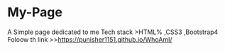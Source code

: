 # My-Page
A Simple page dedicated to me
Tech stack >HTML% ,CSS3 ,Bootstrap4
Foloow th link >>https://punisher1151.github.io/WhoAmI/
